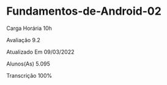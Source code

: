 # Fundamentos-de-Android-02
Carga Horária
10h

Avaliação
9.2

Atualizado Em
09/03/2022

Alunos(As)
5.095

Transcrição
100%



